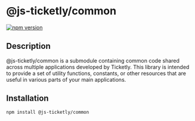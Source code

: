 # @js-ticketly/common

[![npm version](https://badge.fury.io/js/%40js-ticketly%2Fcommon.svg)](https://badge.fury.io/js/%40js-ticketly%2Fcommon)

## Description

@js-ticketly/common is a submodule containing common code shared across multiple applications developed by Ticketly. This library is intended to provide a set of utility functions, constants, or other resources that are useful in various parts of your main applications.

## Installation

```bash
npm install @js-ticketly/common
